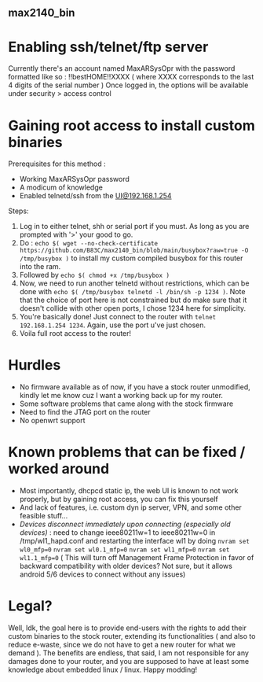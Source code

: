 ## max2140_bin

# Enabling ssh/telnet/ftp server
Currently there's an account named MaxARSysOpr with the password formatted like so : !!bestHOME!!XXXX ( where XXXX corresponds to the last 4 digits of the serial number )
Once logged in, the options will be available under security > access control

# Gaining root access to install custom binaries 
Prerequisites for this method : 
- Working MaxARSysOpr password
- A modicum of knowledge 
- Enabled telnetd/ssh from the UI@192.168.1.254

Steps:

1. Log in to either telnet, shh or serial port if you must. As long as you are prompted with '>' your good to go.
2. Do :  `echo $( wget --no-check-certificate https://github.com/B83C/max2140_bin/blob/main/busybox?raw=true -O /tmp/busybox )` to install my custom compiled busybox for this router into the ram.
3. Followed by `echo $( chmod +x /tmp/busybox )`
4. Now, we need to run another telnetd without restrictions, which can be done with `echo $( /tmp/busybox telnetd -l /bin/sh -p 1234 )`. Note that the choice of port here is not constrained but do make sure that it doesn't collide with other open ports, I chose 1234 here for simplicity.
5. You're basically done! Just connect to the router with `telnet 192.168.1.254 1234`. Again, use the port u've just chosen.
6. Voila full root access to the router!

# Hurdles
- No firmware available as of now, if you have a stock router unmodified, kindly let me know cuz I want a working back up for my router.
- Some software problems that came along with the stock firmware
- Need to find the JTAG port on the router
- No openwrt support

# Known problems that can be fixed / worked around
- Most importantly, dhcpcd static ip, the web UI is known to not work properly, but by gaining root access, you can fix this yourself
- And lack of features, i.e. custom dyn ip server, VPN, and some other feasible stuff...
- *Devices disconnect immediately upon connecting (especially old devices)* : need to change ieee80211w=1 to ieee80211w=0 in /tmp/wl1_hapd.conf and restarting the interface wl1 by doing ```nvram set wl0_mfp=0``` ```nvram set wl0.1_mfp=0``` ```nvram set wl1_mfp=0``` ```nvram set wl1.1_mfp=0``` ( This will turn off Management Frame Protection in favor of backward compatibility with older devices? Not sure, but it allows android 5/6 devices to connect without any issues)

# Legal?
Well, Idk, the goal here is to provide end-users with the rights to add their custom binaries to the stock router, extending its functionalities ( and also to reduce e-waste, since we do not have to get a new router for what we demand ). The benefits are endless, that said, I am not responsible for any damages done to your router, and you are supposed to have at least some knowledge about embedded linux / linux. Happy modding! 
